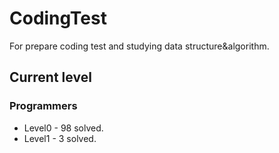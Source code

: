 # CodingTest
For prepare coding test and studying data structure&algorithm.
## Current level
### Programmers
- Level0 - 98 solved.
- Level1 - 3 solved.
